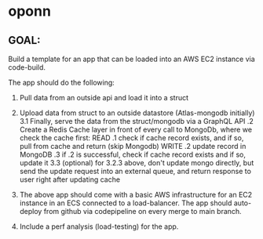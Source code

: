 # oponn

## GOAL:

Build a template for an app that can be loaded into an AWS EC2 instance via code-build.

The app should do the following:

1. Pull data from an outside api and load it into a struct
2. Upload data from struct to an outside datastore (Atlas-mongodb initially)
   3.1 Finally, serve the data from the struct/mongodb via a GraphQL API
   .2 Create a Redis Cache layer in front of every call to MongoDb, where we check the cache first:
   READ
   .1 check if cache record exists, and if so, pull from cache and return (skip Mongodb)
   WRITE
   .2 update record in MongoDB
   .3 if .2 is successful, check if cache record exists and if so, update it
   3.3 (optional) for 3.2.3 above, don't update mongo directly, but send the update request into an external queue, and return response to user right after updating cache
3. The above app should come with a basic AWS infrastructure for an EC2 instance
   in an ECS connected to a load-balancer. The app should auto-deploy from github
   via codepipeline on every merge to main branch.

4. Include a perf analysis (load-testing) for the app.
